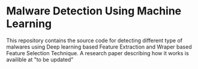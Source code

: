 # Malware Detection Using Machine Learning
This repository contains the source code for detecting different type of malwares using Deep learning based Feature Extraction and Wraper based Feature Selection Technique. A research paper describing how it works is availible at "to be updated"
